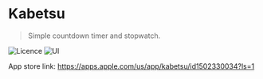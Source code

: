 # Kabetsu
> Simple countdown timer and stopwatch.

![Licence](https://img.shields.io/badge/Licence-mit-brightgreen)
![UI](https://img.shields.io/badge/UI-programmatic-blue)

App store link:
https://apps.apple.com/us/app/kabetsu/id1502330034?ls=1
